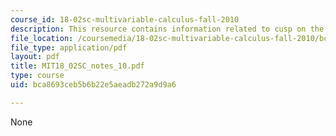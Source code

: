 ```yaml
---
course_id: 18-02sc-multivariable-calculus-fall-2010
description: This resource contains information related to cusp on the cycloid.
file_location: /coursemedia/18-02sc-multivariable-calculus-fall-2010/bca8693ceb5b6b22e5aeadb272a9d9a6_MIT18_02SC_notes_10.pdf
file_type: application/pdf
layout: pdf
title: MIT18_02SC_notes_10.pdf
type: course
uid: bca8693ceb5b6b22e5aeadb272a9d9a6

---
```

None